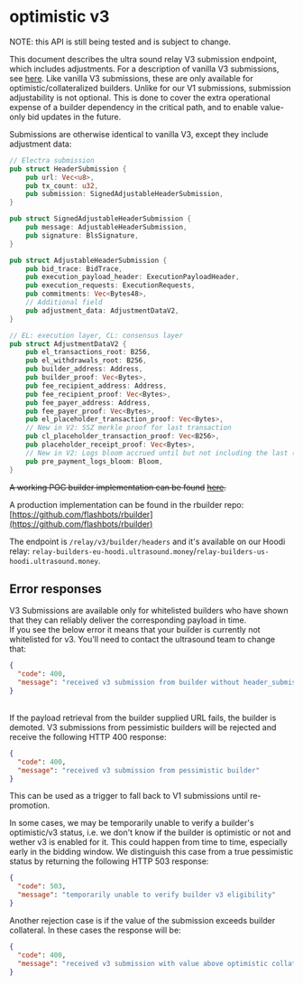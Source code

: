 # optimistic v3

NOTE: this API is still being tested and is subject to change.

This document describes the ultra sound relay V3 submission endpoint, which includes adjustments. For a description of vanilla V3 submissions, see [here](https://ethresear.ch/t/introduction-to-optimistic-v3-relays/22066). Like vanilla V3 submissions, these are only available for optimistic/collateralized builders. Unlike for our V1 submissions, submission adjustability is not optional. This is done to cover the extra operational expense of a builder dependency in the critical path, and to enable value-only bid updates in the future.

Submissions are otherwise identical to vanilla V3, except they include adjustment data:

```rust
// Electra submission
pub struct HeaderSubmission {
    pub url: Vec<u8>,
    pub tx_count: u32,
    pub submission: SignedAdjustableHeaderSubmission,
}

pub struct SignedAdjustableHeaderSubmission {
    pub message: AdjustableHeaderSubmission,
    pub signature: BlsSignature,
}

pub struct AdjustableHeaderSubmission {
    pub bid_trace: BidTrace,
    pub execution_payload_header: ExecutionPayloadHeader,
    pub execution_requests: ExecutionRequests,
    pub commitments: Vec<Bytes48>,
    // Additional field
    pub adjustment_data: AdjustmentDataV2,
}

// EL: execution layer, CL: consensus layer
pub struct AdjustmentDataV2 {
    pub el_transactions_root: B256,
    pub el_withdrawals_root: B256,
    pub builder_address: Address,
    pub builder_proof: Vec<Bytes>,
    pub fee_recipient_address: Address,
    pub fee_recipient_proof: Vec<Bytes>,
    pub fee_payer_address: Address,
    pub fee_payer_proof: Vec<Bytes>,
    pub el_placeholder_transaction_proof: Vec<Bytes>,
    // New in V2: SSZ merkle proof for last transaction
    pub cl_placeholder_transaction_proof: Vec<B256>,
    pub placeholder_receipt_proof: Vec<Bytes>,
    // New in V2: Logs bloom accrued until but not including the last (payment) transaction.
    pub pre_payment_logs_bloom: Bloom,
}
```

~~A working POC builder implementation can be found~~ [~~here~~](https://github.com/blombern/rbuilder/tree/optimistic-v3-adjustments)~~.~~

A production implementation can be found in the rbuilder repo: [https://github.com/flashbots/rbuilder](https://github.com/flashbots/rbuilder)

The endpoint is `/relay/v3/builder/headers` and it's available on our Hoodi relay: `relay-builders-eu-hoodi.ultrasound.money`/`relay-builders-us-hoodi.ultrasound.money`.

## Error responses

V3 Submissions are available only for whitelisted builders who have shown that they can reliably deliver the corresponding payload in time. \
If you see the below error it means that your builder is currently not whitelisted for v3. You'll need to contact the ultrasound team to change that:

```json
{
  "code": 400,
  "message": "received v3 submission from builder without header_submissions enabled"
}
```

\
If the payload retrieval from the builder supplied URL fails, the builder is demoted. V3 submissions from pessimistic builders will be rejected and receive the following HTTP 400 response:

```json
{
  "code": 400,
  "message": "received v3 submission from pessimistic builder"
}
```

This can be used as a trigger to fall back to V1 submissions until re-promotion.

In some cases, we may be temporarily unable to verify a builder's optimistic/v3 status, i.e. we don't know if the builder is optimistic or not and wether v3 is enabled for it. This could happen from time to time, especially early in the bidding window. We distinguish this case from a true pessimistic status by returning the following HTTP 503 response:

```json
{
  "code": 503,
  "message": "temporarily unable to verify builder v3 eligibility"
}
```

Another rejection case is if the value of the submission exceeds builder collateral. In these cases the response will be:

```json
{
  "code": 400,
  "message": "received v3 submission with value above optimistic collateral"
}
```
